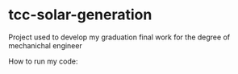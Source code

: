 # tcc-solar-generation
Project used to develop my graduation final work for the degree of mechanichal engineer

How to run my code:
